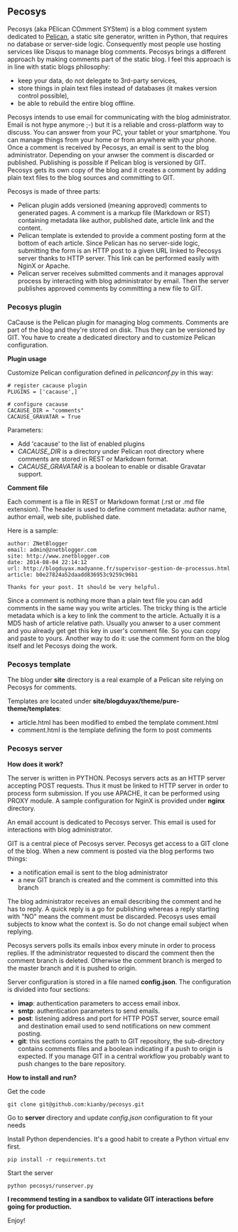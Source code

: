 ## Pecosys

Pecosys (aka PElican COmment SYStem) is a blog comment system dedicated to
[Pelican](http://docs.getpelican.com), a static site generator, written in
Python, that requires no database or server-side logic. Consequently most
people use hosting services like Disqus to manage blog comments. Pecosys
brings a different approach by making comments part of the static blog. I feel
this approach is in line with static blogs philosophy:

-    keep your data, do not delegate to 3rd-party services, 
-    store things in plain text files instead of databases (it makes version control possible), 
-    be able to rebuild the entire blog offline.

Pecosys intends to use email for communicating with the blog administrator. Email is not hype anymore ;-) but it is a reliable and cross-platform way to discuss. You can answer from your PC, your tablet or your smartphone. You can manage things from your home or from anywhere with your phone. Once a comment is received by Pecosys, an email is sent to the blog administrator. Depending on your anwser the comment is discarded or published. Publishing is possible if Pelican blog is versioned by GIT. Pecosys gets its own copy of the blog and it creates a comment by adding plain text files to the blog sources and committing to GIT. 

Pecosys is made of three parts:

-    Pelican plugin adds versioned (meaning approved) comments to generated pages. A comment is a markup file (Markdown or RST) containing metadata like author, published date, article link and the content. 
-    Pelican template is extended to provide a comment posting form at the bottom of each article. Since Pelican has no server-side logic, submitting the form is an HTTP post to a given URL linked to Pecosys server thanks to HTTP server. This link can be performed easily with NginX or Apache. 
-    Pelican server receives submitted comments and it manages approval process by interacting with blog administrator by email. Then the server publishes approved comments by committing a new file to GIT.  

### Pecosys plugin

CaCause is the Pelican plugin for managing blog comments. Comments are part of the blog and they're stored on disk. Thus they can be versioned by GIT. You have to create a dedicated directory and to customize Pelican configuration. 

**Plugin usage**

Customize Pelican configuration defined in *pelicanconf.py* in this way:

    # register cacause plugin
    PLUGINS = ['cacause',]

    # configure cacause
    CACAUSE_DIR = "comments"
    CACAUSE_GRAVATAR = True 

Parameters: 

-   Add 'cacause' to the list of enabled plugins
-   *CACAUSE_DIR* is a directory under Pelican root directory where comments are stored in REST or Markdown format.
-   *CACAUSE_GRAVATAR* is a boolean to enable or disable Gravatar support.

**Comment file**

Each comment is a file in REST  or Markdown format (.rst or .md file extension). The header is used to define comment metadata: author name, author email, web site, published date.

Here is a sample:

    author: ZNetBlogger
    email: admin@znetblogger.com
    site: http://www.znetblogger.com
    date: 2014-08-04 22:14:12
    url: http://blogduyax.madyanne.fr/supervisor-gestion-de-processus.html
    article: b0e27824a52daadd836953c9259c96b1
    
    Thanks for your post. It should be very helpful. 


Since a comment is nothing more than a plain text file you can add comments in the same way you write articles. The tricky thing is the article metadata which is a key to link the comment to the article. Actually it is a MD5 hash of article relative path. Usually you anwser to a user comment and you already get get this key in user's comment file. So you can copy and paste to yours. Another way to do it: use the comment form on the blog itself and let Pecosys doing the work.   

### Pecosys template

The blog under **site** directory is a real example of a Pelican site relying on Pecosys for comments. 

Templates are located under **site/blogduyax/theme/pure-theme/templates**:

-   article.html has been modified to embed the template comment.html
-   comment.html is the template defining the form to post comments

### Pecosys server

**How does it work?**

The server is written in PYTHON. Pecosys servers acts as an HTTP server accepting POST requests. Thus it must be linked to HTTP server in order to process form submission. If you use APACHE, it can be performed using PROXY module. A sample configuration for NginX is provided under **nginx** directory. 

An email account is dedicated to Pecosys server. This email is used for interactions with blog administrator. 

GIT is a central piece of Pecosys server. Pecosys get access to a GIT clone of the blog. When a new comment is posted via the blog performs two things:

-    a notification email is sent to the blog administrator
-    a new GIT branch is created and the comment is committed into this branch

The blog administrator receives an email describing the comment and he has to reply. A quick reply is a go for publishing whereas a reply starting with "NO" means the comment must be discarded. Pecosys uses email subjects to know what the context is. So do not change email subject when replying.  

Pecosys servers polls its emails inbox every minute in order to process replies. If the administrator requested to discard the comment then the comment branch is deleted. Otherwise the comment branch is merged to the master branch and it is pushed to origin.  

Server configuration is stored in a file named **config.json**. The configuration is divided into four sections:

-    **imap**: authentication parameters to access email inbox.
-    **smtp**: authentication parameters to send emails.
-    **post**: listening address and port for HTTP POST server, source email and destination email used to send notifications on new comment posting.
-    **git**: this sections contains the path to GIT repository, the sub-directory contains comments files and a boolean indicating if a push to origin is expected. If you manage GIT in a central workflow you probably want to push changes to the bare repository. 
    
**How to install and run?**

Get the code

    git clone git@github.com:kianby/pecosys.git
    
Go to **server** directory and update *config.json* configuration to fit your needs

Install Python dependencies. It's a good habit to create a Python virtual env first.

    pip install -r requirements.txt
    
Start the server

    python pecosys/runserver.py


**I recommend testing in a sandbox to validate GIT interactions before going for production.**

Enjoy!
